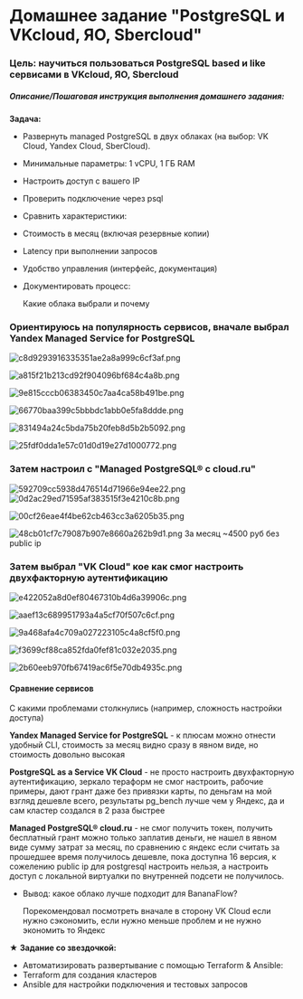 # Домашнее задание "PostgreSQL и VKcloud, ЯО, Sbercloud"

### Цель: научиться пользоваться PostgreSQL based и like сервисами в VKcloud, ЯО, Sbercloud



##### Описание/Пошаговая инструкция выполнения домашнего задания:
**Задача:**

* Развернуть managed PostgreSQL в двух облаках (на выбор: VK Cloud, Yandex Cloud, SberCloud).
* Минимальные параметры: 1 vCPU, 1 ГБ RAM
* Настроить доступ с вашего IP
* Проверить подключение через psql
* Сравнить характеристики:
* Стоимость в месяц (включая резервные копии)
* Latency при выполнении запросов
* Удобство управления (интерфейс, документация)
* Документировать процесс:
  
  Какие облака выбрали и почему

### Ориентируюсь на популярность сервисов, вначале выбрал Yandex Managed Service for PostgreSQL
 

![c8d9293916335351ae2a8a999c6cf3af.png](./c8d9293916335351ae2a8a999c6cf3af.png)

![a815f21b213cd92f904096bf684c4a8b.png](./a815f21b213cd92f904096bf684c4a8b.png)

![9e815cccb06383450c7aa4ca58b491be.png](./9e815cccb06383450c7aa4ca58b491be.png)

![66770baa399c5bbbdc1abb0e5fa8ddde.png](./66770baa399c5bbbdc1abb0e5fa8ddde.png)

![831494a24c5bda75b20feb8d5b2b5092.png](./831494a24c5bda75b20feb8d5b2b5092.png)

![25fdf0dda1e57c01d0d19e27d1000772.png](./25fdf0dda1e57c01d0d19e27d1000772.png)
### Затем настроил с "Managed PostgreSQL® c cloud.ru"

![592709cc5938d476514d71966e94ee22.png](./592709cc5938d476514d71966e94ee22.png)
![0d2ac29ed71595af383515f3e4210c8b.png](./0d2ac29ed71595af383515f3e4210c8b.png)

![00cf26eae4f4be62cb463cc3a6205b35.png](./00cf26eae4f4be62cb463cc3a6205b35.png)




![48cb01cf7c79087b907e8660a262b9d1.png](./48cb01cf7c79087b907e8660a262b9d1.png)
За месяц ~4500 руб без public ip

### Затем выбрал "VK Cloud" кое как смог настроить двухфакторную аутентификацию

![e422052a8d0ef80467310b4d6a39906c.png](./e422052a8d0ef80467310b4d6a39906c.png)

![aaef13c689951793a4a5cf70f507c6cf.png](./aaef13c689951793a4a5cf70f507c6cf.png)

![9a468afa4c709a027223105c4a8cf5f0.png](./9a468afa4c709a027223105c4a8cf5f0.png)

![f3699cf88ca852fda0fef81c032e2035.png](./f3699cf88ca852fda0fef81c032e2035.png)

![2b60eeb970fb67419ac6f5e70db4935c.png](./2b60eeb970fb67419ac6f5e70db4935c.png)
#### Сравнение сервисов 
С какими проблемами столкнулись (например, сложность настройки доступа)

**Yandex Managed Service for PostgreSQL** - к плюсам можно отнести удобный CLI, стоимость за месяц видно сразу в явном виде, но стоимость довольно высокая

**PostgreSQL as a Service VK Cloud** - не просто настроить двухфакторную аутентификацию, зеркало тераформ не смог настроить, рабочие примеры, дают грант даже без привязки карты, по деньгам на мой взгляд дешевле всего, результаты pg_bench лучше чем у Яндекс, да и сам кластер создался в 2 раза быстрее 

**Managed PostgreSQL® cloud.ru** - не смог получить токен, получить бесплатный грант можно только заплатив деньги, не нашел в явном виде сумму затрат за месяц,  по сравнению с яндекс если считать за прошедшее время получилось дешевле, пока доступна 16 версия, к сожелению public ip для postgresql настроить нельзя, а настроить доступ с локальной виртуалки по внутренней подсети не получилось.  

 
* Вывод: какое облако лучше подходит для BananaFlow?

   Порекомендовал посмотреть вначале в сторону VK Cloud если нужно сэкономить, если нужно меньше проблем и не нужно экономить то Яндекс

★ **Задание со звездочкой:**

* Автоматизировать развертывание с помощью Terraform & Ansible:
* Terraform для создания кластеров
* Ansible для настройки подключения и тестовых запросов


